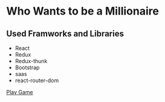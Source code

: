 # Who Wants to be a Millionaire

## Used Framworks and Libraries

- React
- Redux
- Redux-thunk
- Bootstrap
- saas
- react-router-dom

[Play Game]('https://millionare-game.vercel.app/')
